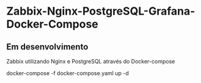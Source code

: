 # Zabbix-Nginx-PostgreSQL-Grafana-Docker-Compose

<h2>Em desenvolvimento</h2>

Zabbix utilizando Nginx e PostgreSQL através do Docker-compose


docker-compose -f docker-compose.yaml up -d
